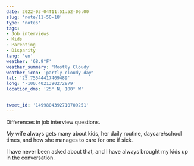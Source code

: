 ```yaml
---
date: 2022-03-04T11:51:52-06:00
slug: 'note/11-50-18'
type: 'notes'
tags:
- Job interviews
- Kids
- Parenting
- Disparity
lang: 'en'
weather: '68.9°F'
weather_summary: 'Mostly Cloudy'
weather_icon: 'partly-cloudy-day'
lat: '25.75544417409489'
long: '-100.4021390272879'
location_dms: '25° N, 100° W'


tweet_id: '1499804392710709251'
---
```

Differences in job interview questions.

My wife always gets many about kids, her daily routine, daycare/school times, and how she manages to care for one if sick.

I have never been asked about that, and I have always brought my kids up in the conversation.